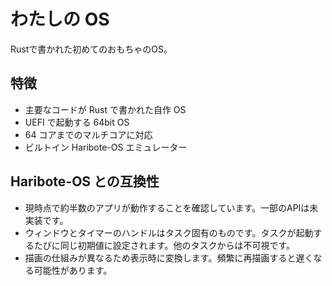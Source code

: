 # わたしの OS

Rustで書かれた初めてのおもちゃのOS。

## 特徴

* 主要なコードが Rust で書かれた自作 OS
* UEFI で起動する 64bit OS
* 64 コアまでのマルチコアに対応
* ビルトイン Haribote-OS エミュレーター

## Haribote-OS との互換性

* 現時点で約半数のアプリが動作することを確認しています。一部のAPIは未実装です。
* ウィンドウとタイマーのハンドルはタスク固有のものです。タスクが起動するたびに同じ初期値に設定されます。他のタスクからは不可視です。
* 描画の仕組みが異なるため表示時に変換します。頻繁に再描画すると遅くなる可能性があります。
